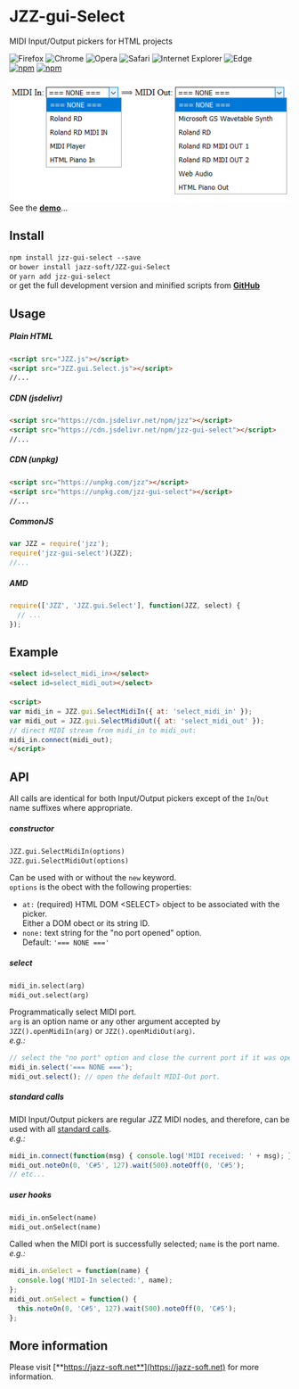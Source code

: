# JZZ-gui-Select

MIDI Input/Output pickers for HTML projects

![Firefox](https://jazz-soft.github.io/img/firefox.jpg)
![Chrome](https://jazz-soft.github.io/img/chrome.jpg)
![Opera](https://jazz-soft.github.io/img/opera.jpg)
![Safari](https://jazz-soft.github.io/img/safari.jpg)
![Internet Explorer](https://jazz-soft.github.io/img/msie.jpg)
![Edge](https://jazz-soft.github.io/img/edgc.jpg)  
[![npm](https://img.shields.io/npm/v/jzz-gui-select.svg)](https://www.npmjs.com/package/jzz-gui-select)
[![npm](https://img.shields.io/npm/dt/jzz-gui-select.svg)](https://www.npmjs.com/package/jzz-gui-select)

[![MIDI pickers](https://raw.githubusercontent.com/jazz-soft/JZZ-gui-Select/main/media/jzz-gui-select.png)](https://jazz-soft.github.io/modules/select/index.html)  
See the [**demo**](https://jazz-soft.github.io/modules/select/index.html)...

## Install

`npm install jzz-gui-select --save`  
or `bower install jazz-soft/JZZ-gui-Select`  
or `yarn add jzz-gui-select`  
or get the full development version and minified scripts from [**GitHub**](https://github.com/jazz-soft/JZZ-gui-Select)

## Usage

##### Plain HTML

```html
<script src="JZZ.js"></script>
<script src="JZZ.gui.Select.js"></script>
//...
```

##### CDN (jsdelivr)

```html
<script src="https://cdn.jsdelivr.net/npm/jzz"></script>
<script src="https://cdn.jsdelivr.net/npm/jzz-gui-select"></script>
//...
```

##### CDN (unpkg)

```html
<script src="https://unpkg.com/jzz"></script>
<script src="https://unpkg.com/jzz-gui-select"></script>
//...
```

##### CommonJS

```js
var JZZ = require('jzz');
require('jzz-gui-select')(JZZ);
//...
```

##### AMD

```js
require(['JZZ', 'JZZ.gui.Select'], function(JZZ, select) {
  // ...
});
```

## Example

```html
<select id=select_midi_in></select>
<select id=select_midi_out></select>

<script>
var midi_in = JZZ.gui.SelectMidiIn({ at: 'select_midi_in' });
var midi_out = JZZ.gui.SelectMidiOut({ at: 'select_midi_out' });
// direct MIDI stream from midi_in to midi_out:
midi_in.connect(midi_out);
</script>
```

## API

All calls are identical for both Input/Output pickers
except of the `In`/`Out` name suffixes where appropriate.

##### constructor
`JZZ.gui.SelectMidiIn(options)`  
`JZZ.gui.SelectMidiOut(options)`

Can be used with or without the `new` keyword.  
`options` is the obect with the following properties:
- `at:` (required) HTML DOM &lt;SELECT&gt; object to be associated with the picker.  
Either a DOM obect or its string ID.
- `none:` text string for the "no port opened" option.  
Default: `'=== NONE ==='`

##### select
`midi_in.select(arg)`  
`midi_out.select(arg)`

Programmatically select MIDI port.  
`arg` is an option name or any other argument accepted
by `JZZ().openMidiIn(arg)` or `JZZ().openMidiOut(arg)`.  
*e.g.:*  
```js
// select the "no port" option and close the current port if it was open:
midi_in.select('=== NONE ===');
midi_out.select(); // open the default MIDI-Out port.
```

##### standard calls
MIDI Input/Output pickers are regular JZZ MIDI nodes,
and therefore, can be used with all [standard calls](https://jazz-soft.net/doc/JZZ/reference.html).  
*e.g.:*  
```js
midi_in.connect(function(msg) { console.log('MIDI received: ' + msg); });
midi_out.noteOn(0, 'C#5', 127).wait(500).noteOff(0, 'C#5');
// etc...
```

##### user hooks
`midi_in.onSelect(name)`  
`midi_out.onSelect(name)`

Called when the MIDI port is successfully selected; `name` is the port name.  
*e.g.:*
```js
midi_in.onSelect = function(name) {
  console.log('MIDI-In selected:', name);
};
midi_out.onSelect = function() {
  this.noteOn(0, 'C#5', 127).wait(500).noteOff(0, 'C#5');
};
```

## More information

Please visit [**https://jazz-soft.net**](https://jazz-soft.net) for more information.  
